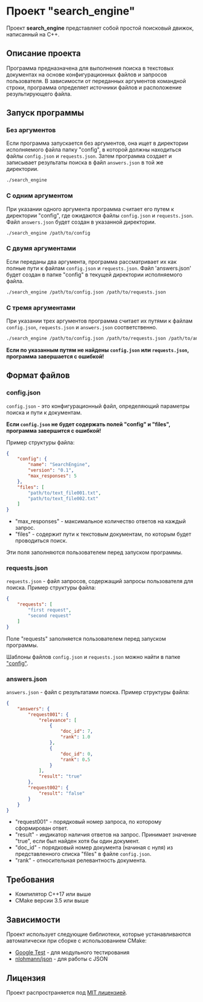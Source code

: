 # Проект "search_engine"

Проект **search_engine** представляет собой простой поисковый движок, написанный на C++.

## Описание проекта

Программа предназначена для выполнения поиска в текстовых документах на основе конфигурационных файлов и запросов пользователя. В зависимости от переданных аргументов командной строки, программа определяет источники файлов и расположение результирующего файла.

## Запуск программы

### Без аргументов

Если программа запускается без аргументов, она ищет в директории исполняемого файла папку "config", в которой должны находиться файлы `config.json` и `requests.json`. Затем программа создает и записывает результаты поиска в файл `answers.json` в той же директории.

```bash
./search_engine
```

### С одним аргументом

При указании одного аргумента программа считает его путем к директории "config", где ожидаются файлы `config.json` и `requests.json`. Файл `answers.json` будет создан в указанной директории.

```bash
./search_engine /path/to/config
```

### С двумя аргументами

Если переданы два аргумента, программа рассматривает их как полные пути к файлам `config.json` и `requests.json`. Файл 'answers.json' будет создан в папке "config" в текущей директории исполняемого файла.

```bash
./search_engine /path/to/config.json /path/to/requests.json
```

### С тремя аргументами

При указании трех аргументов программа считает их путями к файлам `config.json`, `requests.json` и `answers.json` соответственно.

```bash
./search_engine /path/to/config.json /path/to/requests.json /path/to/answers.json
```


__Если по указанным путям не найдены `config.json` или `requests.json`, программа завершается с ошибкой!__
## Формат файлов

### config.json

`config.json` - это конфигурационный файл, определяющий параметры поиска и пути к документам.

__Если `config.json` не будет содержать полей "config" и "files", программа завершится с ошибкой!__

Пример структуры файла:

```json
{
    "config": {
        "name": "SearchEngine",
        "version": "0.1",
        "max_responses": 5 
    },
    "files": [
        "path/to/text_file001.txt",
        "path/to/text_file002.txt"
    ]
}
```


- "max_responses" - максимальное количество ответов на каждый запрос.  
- "files" - содержит пути к текстовым документам, по которым будет проводиться поиск.

Эти поля заполняются пользователем перед запуском программы.


### requests.json

`requests.json` - файл запросов, содержащий запросы пользователя для поиска. Пример структуры файла:

```json
{
    "requests": [
        "first request",
        "second request"
    ]
}
```
Поле "requests" заполняется пользователем перед запуском программы.  

Шаблоны файлов `config.json` и `requests.json` можно найти в папке ["config"](./config).

### answers.json

`answers.json` - файл с результатами поиска. Пример структуры файла:

```json
{
    "answers": {
        "request001": {
            "relevance": [
                {
                    "doc_id": 7,
                    "rank": 1.0
                },
                {
                    "doc_id": 0,
                    "rank": 0.5
                }
            ],
            "result": "true"
        },
        "request002": {
            "result": "false"
        }
    }
}
```

- "request001" - порядковый номер запроса, по которому сформирован ответ.  
- "result" - индикатор наличия ответов на запрос. Принимает значение "true", если был найден хотя бы один документ.  
- "doc_id" - порядковый номер документа (начиная с нуля) из представленного списка "files" в файле `config.json`.  
- "rank" - относительная релевантность документа. 


## Требования

- Компилятор C++17 или выше
- CMake версии 3.5 или выше

## Зависимости

Проект использует следующие библиотеки, которые устанавливаются автоматически при сборке с использованием CMake:

- [Google Test](https://github.com/google/googletest) - для модульного тестирования
- [nlohmann/json](https://github.com/nlohmann/json) - для работы с JSON

## Лицензия

Проект распространяется под [MIT лицензией](LICENCE.txt).
